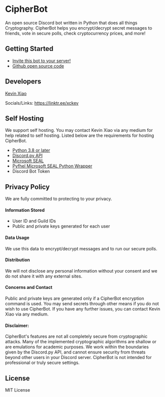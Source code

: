 # CipherBot

An open source Discord bot written in Python that does all things Cryptography. CipherBot helps you encrypt/decrypt secret messages to friends, vote in secure polls, check cryptocurrency prices, and more!

## Getting Started
 - [Invite this bot to your server!](https://discord.com/api/oauth2/authorize?client_id=996571275919097898&permissions=8&scope=bot)
 - [Github open source code](https://github.com/xckev/CipherBot)
 
 ## Developers
 [Kevin Xiao](https://github.com/xckev)
 
 Socials/Links: https://linktr.ee/xckev
 
## Self Hosting
 We support self hosting. You may contact Kevin Xiao via any medium for help related to self hosting. Listed below are the requirements for hosting CipherBot.
  - [Python 3.8 or later](https://www.python.org/downloads/)
  - [Discord.py API](https://discordpy.readthedocs.io/en/latest/index.html)
  - [Microsoft SEAL](https://www.microsoft.com/en-us/research/project/microsoft-seal/)
  - [Pyfhel Microsoft SEAL Python Wrapper](https://pyfhel.readthedocs.io/en/latest/)
  - Discord Bot Token
 
## Privacy Policy
We are fully committed to protecting to your privacy. 

#### Information Stored
- User ID and Guild IDs
- Public and private keys generated for each user

#### Data Usage
We use this data to encrypt/decrypt messages and to run our secure polls.

#### Distribution
We will not disclose any personal information without your consent and we do not share it with any external sites.

#### Concerns and Contact
Public and private keys are generated only if a CipherBot encryption command is used. You may send secrets through other means if you do not wish to use CipherBot. If you have any further issues, you can contact Kevin Xiao via any medium.

#### Disclaimer:
CipherBot's features are not all completely secure from cryptographic attacks. Many of the implemented cryptographic algorithms are shallow or are emulations for academic purposes. We work within the boundaries given by the Discord.py API, and cannot ensure security from threats beyond other users in your Discord server. CipherBot is not intended for professional or truly secure settings.
 
 ## License
 MIT License
